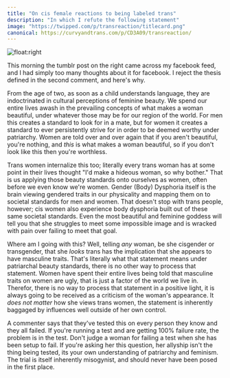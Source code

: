 ```yaml
---
title: "On cis female reactions to being labeled trans"
description: "In which I refute the following statement"
image: "https://twipped.com/p/transreaction/titlecard.png"
canonical: https://curvyandtrans.com/p/CD3A09/transreaction/
---
```


![float:right](/p/transreaction/1.png)

This morning the tumblr post on the right came across my facebook feed, and I had simply too many thoughts about it for facebook. I reject the thesis defined in the second comment, and here's why.

From the age of two, as soon as a child understands language, they are indoctrinated in cultural perceptions of feminine beauty. We spend our entire lives awash in the prevailing concepts of what makes a woman beautiful, under whatever those may be for our region of the world. For men this creates a standard to look for in a mate, but for women it creates a standard to ever persistently strive for in order to be deemed worthy under patriarchy. Women are told over and over again that if you aren't beautiful, you're nothing, and _this_ is what makes a woman beautiful, so if you don't look like this then you're worthless.

Trans women internalize this too; literally every trans woman has at some point in their lives thought "I'd make a hideous woman, so why bother." That is us applying those beauty standards onto ourselves as women, often before we even know we're women. Gender (Body) Dysphoria itself is the brain viewing gendered traits in our physicality and mapping them on to societal standards for men and women. That doesn't stop with trans people, however; cis women also experience body dysphoria built out of these same societal standards. Even the most beautiful and feminine goddess will tell you that she struggles to meet some impossible image and is wracked with pain over failing to meet that goal.

Where am I going with this? Well, telling _any_ woman, be she cisgender or transgender, that she _looks_ trans has the implication that she appears to have masculine traits. That's literally what that statement means under patriarchal beauty standards, there is no other way to process that statement.  Women have spent their entire lives being told that masculine traits on women are ugly, that is just a factor of the world we live in. Therefor, there is no way to process that statement in a positive light, it is always going to be received as a criticism of the woman's appearance. It _does not matter_ how she views trans women, the statement is inherently baggaged by influences well outside of her own control.

A commenter says that they've tested this on every person they know and they all failed.  If you're running a test and are getting 100% failure rate, the problem is in the test. Don't judge a woman for failing a test when she has been setup to fail. If you're asking her this question, her allyship isn't the thing being tested, its your own understanding of patriarchy and feminism. The trial is itself inherently misogynist, and should never have been posed in the first place.
